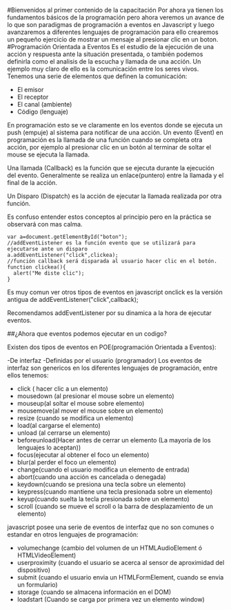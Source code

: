 #Bienvenidos al primer contenido de la capacitación
Por ahora ya tienen los fundamentos básicos de la programación pero ahora veremos un avance de lo que son paradigmas de programación a eventos en Javascript y luego avanzaremos a diferentes lenguajes de programación para ello crearemos un pequeño ejercicio de mostrar un mensaje al presionar clic en un boton.
#Programación Orientada a Eventos
Es el estudio de la ejecución de una acción y respuesta ante la situación presentada, o también podemos definirla como el analisis de la escucha y llamada de una acción.
Un ejemplo muy claro de ello es la comunicación entre los seres vivos. Tenemos una serie de elementos que definen la comunicación:
- El emisor
- El receptor
- El canal (ambiente)
- Código (lenguaje)

En programación esto se ve claramente en los eventos donde se ejecuta un push (empuje) al sistema para notificar de una acción.
Un evento (Event) en programación es la llamada de una función cuando se completa otra acción, por ejemplo al presionar clic en un botón al terminar de soltar el mouse se ejecuta la llamada.

Una llamada (Callback) es la función que se ejecuta durante la ejecución del evento. Generalmente se realiza un enlace(puntero) entre la llamada y el final de la acción.

Un Disparo (Dispatch) es la acción de ejecutar la llamada realizada por otra función.

Es confuso entender estos conceptos al principio pero en la práctica se observará con mas calma.

    var a=document.getElementById("boton");
    //addEventListener es la función evento que se utilizará para ejecutarse ante un disparo
    a.addEventListener("click",clickea);
    //función callback será disparada al usuario hacer clic en el botón.
    function clickea(){
      alert("Me diste clic");
    }
Es muy comun ver otros tipos de eventos en javascript onclick es la versión antigua de addEventListener("click",callback);

Recomendamos addEventListener por su dinamica a la hora de ejecutar eventos.

##¿Ahora que eventos podemos ejecutar en un codigo?

Existen dos tipos de eventos en POE(programación Orientada a Eventos):

-De interfaz
-Definidas por el usuario (programador)
Los eventos de interfaz son genericos en los diferentes lenguajes de programación, entre ellos tenemos:
- click ( hacer clic a un elemento)
- mousedown (al presionar el mouse sobre un elemento)
- mouseup(al soltar el mouse sobre elemento)
- mousemove(al mover el mouse sobre un elemento)
- resize (cuando se modifica un elemento)
- load(al cargarse el elemento)
- unload (al cerrarse un elemento)
- beforeunload(Hacer antes de cerrar un elemento (La mayoría de los lenguajes lo aceptan))
- focus(ejecutar al obtener el foco un elemento)
- blur(al perder el foco un elemento)
- change(cuando el usuario modifica un elemento de entrada)
- abort(cuando una acción es cancelada o denegada)
- keydown(cuando se presiona una tecla sobre un elemento)
- keypress(cuando mantiene una tecla presionada sobre un elemento)
- keyup(cuando suelta la tecla presionada sobre un elemento)
- scroll (cuando se mueve el scroll o la barra de desplazamiento de un elemento)

javascript posee una serie de eventos de interfaz que no son comunes o estandar en otros lenguajes de programación:

- volumechange (cambio del volumen de un HTMLAudioElement ó HTMLVideoElement)
- userproximity (cuando el usuario se acerca al sensor de aproximidad del dispositivo)
- submit (cuando el usuario envia un HTMLFormElement, cuando se envia un formulario)
- storage (cuando se almacena información en el DOM)
- loadstart (Cuando se carga por primera vez un elemento window)
